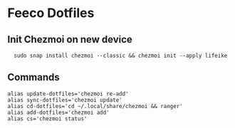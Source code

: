 # Feeco Dotfiles


## Init Chezmoi on new device
```
  sudo snap install chezmoi --classic && chezmoi init --apply lifeike 
```
## Commands
```
alias update-dotfiles='chezmoi re-add'
alias sync-dotfiles='chezmoi update'
alias cd-dotfiles='cd ~/.local/share/chezmoi && ranger'
alias add-dotfiles='chezmoi add'
alias cs='chezmoi status'
```

